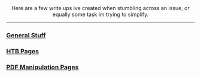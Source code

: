 
<center>Here are a few write ups ive created when stumbling across an issue, or equally some task im trying to simplify.</center>

---

### [General Stuff](https://wanatry.github.io/general/)

### [HTB Pages](https://wanatry.github.io/HTB/)

### [PDF Manipulation Pages](https://wanatry.github.io/PDF/)
